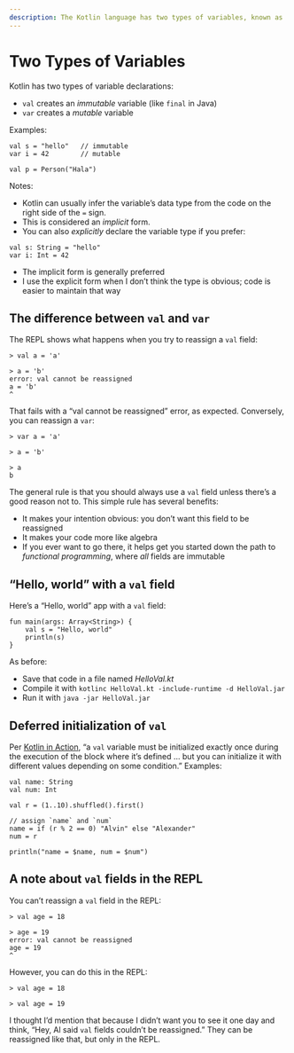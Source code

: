 ```yaml
---
description: The Kotlin language has two types of variables, known as 'val' and 'var' variables.
---
```



# Two Types of Variables

Kotlin has two types of variable declarations:

- `val` creates an *immutable* variable (like `final` in Java)
- `var` creates a *mutable* variable

Examples:

````
val s = "hello"   // immutable
var i = 42        // mutable

val p = Person("Hala")
````

Notes:

- Kotlin can usually infer the variable’s data type from the code on the right side of the `=` sign.
- This is considered an *implicit* form.
- You can also *explicitly* declare the variable type if you prefer:

````
val s: String = "hello"
var i: Int = 42
````

- The implicit form is generally preferred
- I use the explicit form when I don’t think the type is obvious; code is easier to maintain that way



## The difference between `val` and `var`

The REPL shows what happens when you try to reassign a `val` field:

````
> val a = 'a'

> a = 'b'
error: val cannot be reassigned
a = 'b'
^
````

That fails with a “val cannot be reassigned” error, as expected. Conversely, you can reassign a `var`:

````
> var a = 'a'

> a = 'b'

> a
b
````

The general rule is that you should always use a `val` field unless there’s a good reason not to. This simple rule has several benefits:

- It makes your intention obvious: you don’t want this field to be reassigned
- It makes your code more like algebra 
- If you ever want to go there, it helps get you started down the path to *functional programming*, where *all* fields are immutable



## “Hello, world” with a `val` field

Here’s a “Hello, world” app with a `val` field:

````
fun main(args: Array<String>) {
    val s = "Hello, world"
    println(s)
}
````

As before:

- Save that code in a file named *HelloVal.kt*
- Compile it with `kotlinc HelloVal.kt -include-runtime -d HelloVal.jar`
- Run it with `java -jar HelloVal.jar`



## Deferred initialization of `val`

Per [Kotlin in Action](https://amzn.to/2DJtTAW), “a `val` variable must be initialized exactly once during the execution of the block where it’s defined ... but you can initialize it with different values depending on some condition.” Examples:

````
val name: String
val num: Int

val r = (1..10).shuffled().first()

// assign `name` and `num`
name = if (r % 2 == 0) "Alvin" else "Alexander"
num = r

println("name = $name, num = $num")
````



## A note about `val` fields in the REPL

You can’t reassign a `val` field in the REPL:

````
> val age = 18

> age = 19
error: val cannot be reassigned
age = 19
^
````

However, you can do this in the REPL:

````
> val age = 18

> val age = 19
````

I thought I’d mention that because I didn’t want you to see it one day and think, “Hey, Al said `val` fields couldn’t be reassigned.” They can be reassigned like that, but only in the REPL.










